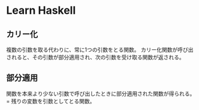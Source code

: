 # Learn Haskell

## カリー化
複数の引数を取る代わりに、常に1つの引数をとる関数。
カリー化関数が呼び出されると、その引数が部分適用され、次の引数を受け取る関数が返される。

## 部分適用
関数を本来より少ない引数で呼び出したときに部分適用された関数が得られる。
= 残りの変数を引数としてとる関数。

